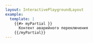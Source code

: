 ```yaml
---
layout: InteractivePlaygroundLayout
example:
  template: |
    {{#> myPartial }}
      Контент аварийного переключения
    {{/myPartial}}
---
```

